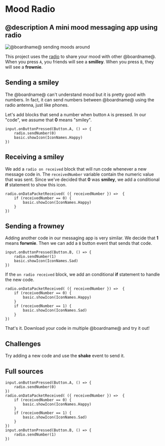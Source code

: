 # Mood Radio

## @description A mini mood messaging app using radio

![@boardname@ sending moods around](/static/mb/projects/mood-radio.png)

This project uses the [radio](/reference/radio) to share your mood with other @boardname@.
When you press ``A``, you friends will see a **smilley**. When you press ``B``, they will see a **frownie**.

## Sending a smiley

The @boardname@ can't understand mood but it is pretty good with numbers. In fact, it can send numbers
between @boardname@ using the radio antenna, just like phones.

Let's add blocks that send a number when button ``A`` is pressed. In our "code", 
we assume that **0** means "smiley".

```blocks
input.onButtonPressed(Button.A, () => {
    radio.sendNumber(0)
    basic.showIcon(IconNames.Happy)
})
```

## Receiving a smiley

We add a ``radio on received`` block that will run code whenever a new message code in.
The ``receivedNumber`` variable contain the numeric value that was sent. Since we've decided that
**0** was **smiley**, we add a conditional **if** statement to show this icon.

```blocks
radio.onDataPacketReceived( ({ receivedNumber }) =>  {
    if (receivedNumber == 0) {
        basic.showIcon(IconNames.Happy)
    }
})
```

## Sending a frowney

Adding another code in our messaging app is very similar. We decide that **1** means **forwnie**.
Then we can add a ``B`` button event that sends that code.

```blocks
input.onButtonPressed(Button.B, () => {
    radio.sendNumber(1)
    basic.showIcon(IconNames.Sad)
})
```

If the ``on radio received`` block, we add an conditional **if** statement to handle the new code.

```blocks
radio.onDataPacketReceived( ({ receivedNumber }) =>  {
    if (receivedNumber == 0) {
        basic.showIcon(IconNames.Happy)
    }
    if (receivedNumber == 1) {
        basic.showIcon(IconNames.Sad)
    }
})
```

That's it. Download your code in multiple @boardname@ and try it out!

## Challenges

Try adding a new code and use the **shake** event to send it.

## Full sources

```blocks
input.onButtonPressed(Button.A, () => {
    radio.sendNumber(0)
})
radio.onDataPacketReceived( ({ receivedNumber }) =>  {
    if (receivedNumber == 0) {
        basic.showIcon(IconNames.Happy)
    }
    if (receivedNumber == 1) {
        basic.showIcon(IconNames.Sad)
    }
})
input.onButtonPressed(Button.B, () => {
    radio.sendNumber(1)
})
```